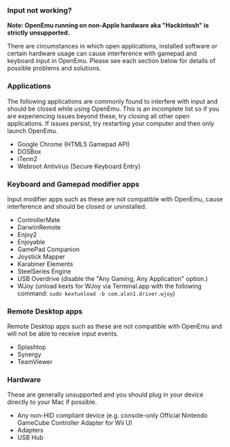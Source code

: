 ### Input not working?

**Note: OpenEmu running on non-Apple hardware aka "Hackintosh" is strictly unsupported.**

There are circumstances in which open applications, installed software or certain hardware usage can cause interference with gamepad and keyboard input in OpenEmu. Please see each section below for details of possible problems and solutions.

### Applications

The following applications are commonly found to interfere with input and should be closed while using OpenEmu. This is an incomplete list so if you are experiencing issues beyond these, try closing all other open applications. If issues persist, try restarting your computer and then only launch OpenEmu.

* Google Chrome (HTML5 Gamepad API)
* DOSBox
* iTerm2
* Webroot Antivirus (Secure Keyboard Entry)

### Keyboard and Gamepad modifier apps

Input modifier apps such as these are not compatible with OpenEmu, cause interference and should be closed or uninstalled.

* ControllerMate
* DarwiinRemote
* Enjoy2
* Enjoyable
* GamePad Companion
* Joystick Mapper
* Karabiner Elements
* SteelSeries Engine
* USB Overdrive  (disable the "Any Gaming, Any Application" option.)
* WJoy (unload kexts for WJoy via Terminal.app with the following command: `sudo kextunload -b com.alxn1.driver.wjoy`)

### Remote Desktop apps
Remote Desktop apps such as these are not compatible with OpenEmu and will not be able to receive input events.

* Splashtop
* Synergy
* TeamViewer

### Hardware

These are generally unsupported and you should plug in your device directly to your Mac if possible.

* Any non-HID compliant device (e.g. console-only Official Nintendo GameCube Controller Adapter for Wii U)
* Adapters
* USB Hub
